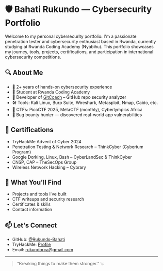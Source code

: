 # 🛡️ Bahati Rukundo — Cybersecurity Portfolio

Welcome to my personal cybersecurity portfolio. I'm a passionate penetration tester and cybersecurity enthusiast based in Rwanda, currently studying at Rwanda Coding Academy (Nyabihu). This portfolio showcases my journey, tools, projects, certifications, and participation in international cybersecurity competitions.

## 🔍 About Me
- 🧠 2+ years of hands-on cybersecurity experience
- 🏫 Student at Rwanda Coding Academy
- 🔧 Developer of [GitCoach](https://github.com/Rukundo-Bahati/Coach) – GitHub repo security analyzer
- 🛠️ Tools: Kali Linux, Burp Suite, Wireshark, Metasploit, Nmap, Caido, etc.
- 🏁 CTFs: PicoCTF 2025, MetaCTF (monthly), Cyberlympics Africa
- 🧪 Bug bounty hunter — discovered real-world app vulnerabilities

## 📜 Certifications
- TryHackMe Advent of Cyber 2024
- Penetration Testing & Network Research – ThinkCyber (Cyberium Program)
- Google Dorking, Linux, Bash – CyberLandSec & ThinkCyber
- CNSP, CAP – TheSecOps Group
- Wireless Network Hacking – Cybrary

## 🚀 What You'll Find
- Projects and tools I've built
- CTF writeups and security research
- Certificates & skills
- Contact information

## 📫 Let's Connect
- GitHub: [@Rukundo-Bahati](https://github.com/Rukundo-Bahati)
- TryHackMe: [Profile](https://tryhackme.com/p/B4hati) 
- Email: [rukundorca@gmail.com](mailto:rukundorca@gmail.com)

---

> “Breaking things to make them stronger.” 💥
